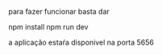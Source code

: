para fazer funcionar basta dar 

npm install 
npm run dev

a aplicação estaŕa disponivel na porta 5656